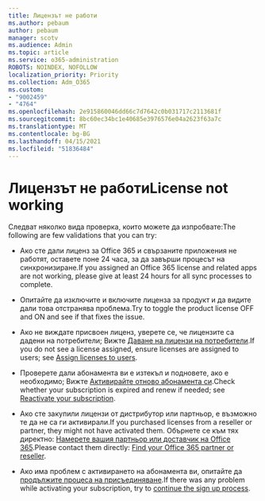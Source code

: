 ```yaml
---
title: Лицензът не работи
ms.author: pebaum
author: pebaum
manager: scotv
ms.audience: Admin
ms.topic: article
ms.service: o365-administration
ROBOTS: NOINDEX, NOFOLLOW
localization_priority: Priority
ms.collection: Adm_O365
ms.custom:
- "9002459"
- "4764"
ms.openlocfilehash: 2e915860046dd66c7d7642c0b031717c2113681f
ms.sourcegitcommit: 8bc60ec34bc1e40685e3976576e04a2623f63a7c
ms.translationtype: MT
ms.contentlocale: bg-BG
ms.lasthandoff: 04/15/2021
ms.locfileid: "51836484"
---
```

# <a name="license-not-working"></a><span data-ttu-id="4d6f5-102">Лицензът не работи</span><span class="sxs-lookup"><span data-stu-id="4d6f5-102">License not working</span></span>

<span data-ttu-id="4d6f5-103">Следват няколко вида проверка, които можете да изпробвате:</span><span class="sxs-lookup"><span data-stu-id="4d6f5-103">The following are few validations that you can try:</span></span>

- <span data-ttu-id="4d6f5-104">Ако сте дали лиценз за Office 365 и свързаните приложения не работят, оставете поне 24 часа, за да завърши процесът на синхронизиране.</span><span class="sxs-lookup"><span data-stu-id="4d6f5-104">If you assigned an Office 365 license and related apps are not working, please give at least 24 hours for all sync processes to complete.</span></span> 

- <span data-ttu-id="4d6f5-105">Опитайте да изключите и включите лиценза за продукт и да видите дали това отстранява проблема.</span><span class="sxs-lookup"><span data-stu-id="4d6f5-105">Try to toggle the product license OFF and ON and see if that fixes the issue.</span></span> 

- <span data-ttu-id="4d6f5-106">Ако не виждате присвоен лиценз, уверете се, че лицензите са дадени на потребители; Вижте [Даване на лицензи на потребители](https://docs.microsoft.com/microsoft-365/admin/manage/assign-licenses-to-users?view=o365-worldwide).</span><span class="sxs-lookup"><span data-stu-id="4d6f5-106">If you do not see a license assigned, ensure licenses are assigned to users; see [Assign licenses to users](https://docs.microsoft.com/microsoft-365/admin/manage/assign-licenses-to-users?view=o365-worldwide).</span></span>

- <span data-ttu-id="4d6f5-107">Проверете дали абонамента ви е изтекъл и подновете, ако е необходимо; Вижте [Активирайте отново абонамента си](https://docs.microsoft.com/alchemyinsights/reactivate-your-subscription).</span><span class="sxs-lookup"><span data-stu-id="4d6f5-107">Check whether your subscription is expired and renew if needed; see [Reactivate your subscription](https://docs.microsoft.com/alchemyinsights/reactivate-your-subscription).</span></span> 

- <span data-ttu-id="4d6f5-108">Ако сте закупили лицензи от дистрибутор или партньор, е възможно те да не са ги активирали.</span><span class="sxs-lookup"><span data-stu-id="4d6f5-108">If you purchased licenses from a reseller or partner, they might not have activated them.</span></span> <span data-ttu-id="4d6f5-109">Обърнете се към тях директно: [Намерете вашия партньор или доставчик на Office 365](https://docs.microsoft.com//microsoft-365/admin/manage/find-your-partner-or-reseller).</span><span class="sxs-lookup"><span data-stu-id="4d6f5-109">Please contact them directly: [Find your Office 365 partner or reseller](https://docs.microsoft.com//microsoft-365/admin/manage/find-your-partner-or-reseller).</span></span>

- <span data-ttu-id="4d6f5-110">Ако има проблем с активирането на абонамента ви, опитайте да [продължите процеса на присъединяване](https://go.microsoft.com/fwlink/?linkid=2126800).</span><span class="sxs-lookup"><span data-stu-id="4d6f5-110">If there was any problem while activating your subscription, try to [continue the sign up process](https://go.microsoft.com/fwlink/?linkid=2126800).</span></span>
